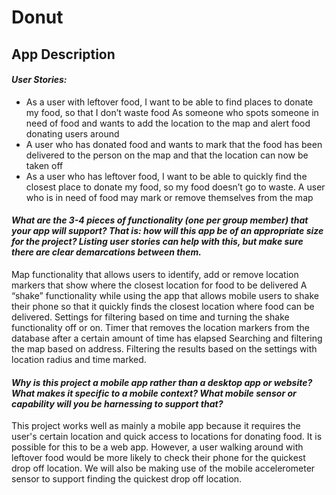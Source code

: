 # Donut
## App Description

#### *User Stories:*

- As a user with leftover food, I want to be able to find places to donate my food, so that I don’t waste food
As someone who spots someone in need of food and wants to add the location to the map and alert food donating users around
- A user who has donated food and wants to mark that the food has been delivered to the person on the map and that the location can now be taken off
- As a user who has leftover food, I want to be able to quickly find the closest place to donate my food, so my food doesn’t go to waste.
A user who is in need of food may mark or remove themselves from the map

####  *What are the 3-4 pieces of functionality (one per group member) that your app will support? That is: how will this app be of an appropriate size for the project? Listing user stories can help with this, but make sure there are clear demarcations between them.*

Map functionality that allows users to identify, add or remove location markers that show where the closest location for food to be delivered
A “shake” functionality while using the app that allows mobile users to shake their phone so that it quickly finds the closest location where food can be delivered.
Settings for filtering based on time and turning the shake functionality off or on.
Timer that removes the location markers from the database after a certain amount of time has elapsed
Searching and filtering the map based on address. Filtering the results based on the settings with location radius and time marked.

####  *Why is this project a mobile app rather than a desktop app or website? What makes it specific to a mobile context? What mobile sensor or capability will you be harnessing to support that?*

This project works well as mainly a mobile app because it requires the user's certain location and quick access to locations for donating food. It is possible for this to be a web app. However, a user walking around with leftover food would be more likely to check their phone for the quickest drop off location. We will also be making use of the mobile accelerometer sensor to support finding the quickest drop off location.
